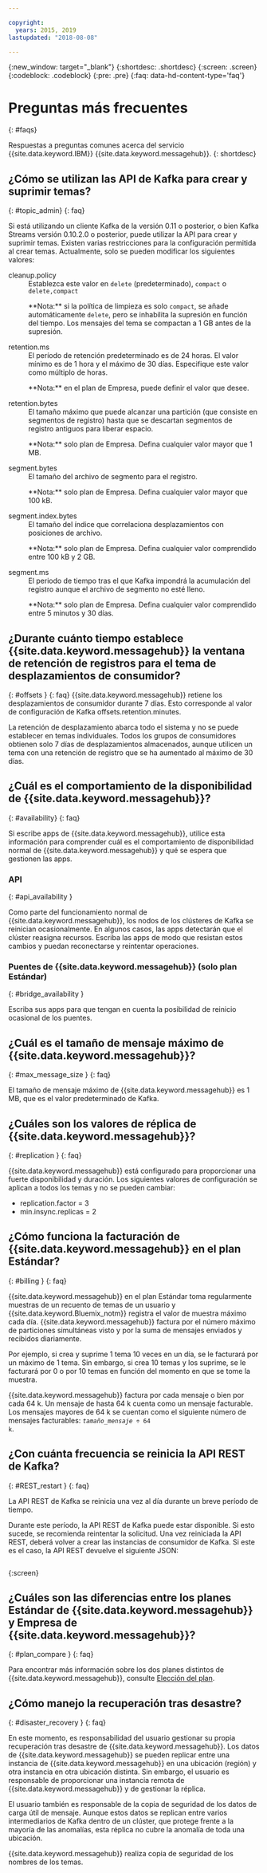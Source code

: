 ```yaml
---

copyright:
  years: 2015, 2019
lastupdated: "2018-08-08"

---
```


{:new_window: target="_blank"}
{:shortdesc: .shortdesc}
{:screen: .screen}
{:codeblock: .codeblock}
{:pre: .pre}
{:faq: data-hd-content-type='faq'}

# Preguntas más frecuentes
{: #faqs}

Respuestas a preguntas comunes acerca del servicio {{site.data.keyword.IBM}} {{site.data.keyword.messagehub}}.
{: shortdesc}

<!--17/10/17 - Karen: same info duplicated at messagehub104 -->
## ¿Cómo se utilizan las API de Kafka para crear y suprimir temas?
{: #topic_admin}
{: faq}

Si está utilizando un cliente Kafka de la versión 0.11 o posterior, o bien Kafka Streams versión 0.10.2.0 o posterior, puede utilizar la API para crear y suprimir temas. Existen varias restricciones para la configuración permitida al crear temas. Actualmente, solo se pueden modificar los siguientes valores:

<dl>
<dt>cleanup.policy</dt>
<dd>Establezca este valor en <code>delete</code> (predeterminado), <code>compact</code> o <code>delete,compact</code>
<p>**Nota:**
si la política de limpieza es solo <code>compact</code>, se añade automáticamente <code>delete</code>, pero se inhabilita la supresión en función del tiempo. Los mensajes del tema se compactan a 1 GB antes de la supresión.</p>
</dd>

<dt>retention.ms</dt>
<dd>El período de retención predeterminado es de 24 horas. El valor mínimo es de 1 hora y el máximo de 30 días. Especifique este valor como múltiplo de horas.

<p>**Nota:**
en el plan de Empresa, puede definir el valor que desee.</p>
</dd>

<dt>retention.bytes</dt>
<dd>El tamaño máximo que puede alcanzar una partición (que consiste en segmentos de registro) hasta que se descartan segmentos de registro antiguos para liberar espacio.

<p>**Nota:** solo plan de Empresa. Defina cualquier valor mayor que 1 MB.</p>
</dd>

<dt>segment.bytes</dt>
<dd>El tamaño del archivo de segmento para el registro.

<p>**Nota:** solo plan de Empresa. Defina cualquier valor mayor que 100 kB.</p>
</dd>

<dt>segment.index.bytes</dt>
<dd>El tamaño del índice que correlaciona desplazamientos con posiciones de archivo. 

<p>**Nota:** solo plan de Empresa. Defina cualquier valor comprendido entre 100 kB y 2 GB.</p>
</dd>

<dt>segment.ms</dt>
<dd>El periodo de tiempo tras el que Kafka impondrá la acumulación del registro aunque el archivo de segmento no esté lleno. 

<p>**Nota:** solo plan de Empresa. Defina cualquier valor comprendido entre 5 minutos y 30 días.</p>
</dd>
</dl>


## ¿Durante cuánto tiempo establece {{site.data.keyword.messagehub}} la ventana de retención de registros para el tema de desplazamientos de consumidor?
{: #offsets }
{: faq}
{{site.data.keyword.messagehub}} retiene los desplazamientos de consumidor durante 7 días. Esto corresponde al valor de configuración de Kafka offsets.retention.minutes. 

La retención de desplazamiento abarca todo el sistema y no se puede establecer en temas individuales. Todos los grupos de consumidores obtienen solo 7 días de desplazamientos almacenados, aunque utilicen un tema con una retención de registro que se ha aumentado al máximo de 30 días. 

## ¿Cuál es el comportamiento de la disponibilidad de {{site.data.keyword.messagehub}}?
{: #availability}
{: faq}

Si escribe apps de {{site.data.keyword.messagehub}}, utilice esta información para comprender cuál es el comportamiento de disponibilidad normal de {{site.data.keyword.messagehub}} y qué se espera que gestionen las apps.

### API
{: #api_availability }

Como parte del funcionamiento normal de {{site.data.keyword.messagehub}}, los nodos de los clústeres de Kafka se reinician ocasionalmente.
En algunos casos, las apps detectarán que el clúster reasigna recursos. Escriba las apps de modo que resistan estos cambios y puedan reconectarse y reintentar operaciones.

### Puentes de {{site.data.keyword.messagehub}} (solo plan Estándar)
{: #bridge_availability }

Escriba sus apps para que tengan en cuenta la posibilidad de reinicio ocasional de los puentes.

## ¿Cuál es el tamaño de mensaje máximo de {{site.data.keyword.messagehub}}? 
{: #max_message_size }
{: faq}

El tamaño de mensaje máximo de {{site.data.keyword.messagehub}} es 1 MB, que es el valor predeterminado de Kafka. 

## ¿Cuáles son los valores de réplica de {{site.data.keyword.messagehub}}? 
{: #replication }
{: faq}

{{site.data.keyword.messagehub}} está configurado para proporcionar una fuerte disponibilidad y duración.
Los siguientes valores de configuración se aplican a todos los temas y no se pueden cambiar:
* replication.factor = 3
* min.insync.replicas = 2

## ¿Cómo funciona la facturación de {{site.data.keyword.messagehub}} en el plan Estándar? 
{: #billing }
{: faq}

{{site.data.keyword.messagehub}} en el plan Estándar toma regularmente muestras de un recuento de temas de un usuario y {{site.data.keyword.Bluemix_notm}} registra el valor de muestra máximo cada día. {{site.data.keyword.messagehub}} factura por el número máximo de particiones simultáneas visto y por la suma de mensajes enviados y recibidos diariamente.

Por ejemplo, si crea y suprime 1 tema 10 veces en un día, se le facturará por un máximo de 1 tema. Sin embargo, si crea 10 temas y los suprime, se le facturará por 0 o por 10 temas en función del momento en que se tome la muestra.

{{site.data.keyword.messagehub}} factura por cada mensaje o bien por cada 64 k. Un mensaje de hasta 64 k cuenta como un mensaje facturable. Los mensajes mayores de 64 k se cuentan como el siguiente número de mensajes facturables: <code><var class="keyword varname">tamaño_mensaje</var> &divide; 64 k</code>.

<!--12/04/18 - Karen: same info duplicated at messagehub057 -->
## ¿Con cuánta frecuencia se reinicia la API REST de Kafka? 
{: #REST_restart }
{: faq}

La API REST de Kafka se reinicia una vez al día durante un breve período de tiempo. 

Durante este período, la API REST de Kafka puede estar disponible. Si esto sucede, se recomienda reintentar la solicitud. Una vez reiniciada la API REST, deberá volver a crear las instancias de consumidor de Kafka. Si este es el caso, la API REST devuelve el siguiente JSON:

```'{"error_code":40403,"message":"Consumer instance not found."}'
```
{:screen}

## ¿Cuáles son las diferencias entre los planes Estándar de {{site.data.keyword.messagehub}} y Empresa de {{site.data.keyword.messagehub}}?
{: #plan_compare }
{: faq}

Para encontrar más información sobre los dos planes distintos de {{site.data.keyword.messagehub}}, consulte [Elección del plan](/docs/services/EventStreams/eventstreams085.html).

## ¿Cómo manejo la recuperación tras desastre?
{: #disaster_recovery }
{: faq}

En este momento, es responsabilidad del usuario gestionar su propia recuperación tras desastre de {{site.data.keyword.messagehub}}. Los datos de {{site.data.keyword.messagehub}} se pueden replicar entre una instancia de {{site.data.keyword.messagehub}} en una ubicación (región) y otra instancia en otra ubicación distinta. Sin embargo, el usuario es responsable de proporcionar una instancia remota de {{site.data.keyword.messagehub}} y de gestionar la réplica.

El usuario también es responsable de la copia de seguridad de los datos de carga útil de mensaje. Aunque estos datos se replican entre varios intermediarios de Kafka dentro de un clúster, que protege frente a la mayoría de las anomalías, esta réplica no cubre la anomalía de toda una ubicación. 

{{site.data.keyword.messagehub}} realiza copia de seguridad de los nombres de los temas.















